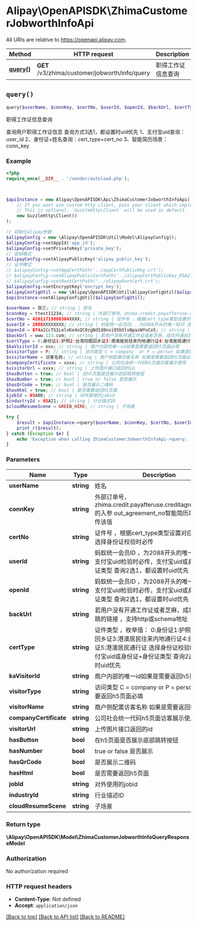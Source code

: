 # Alipay\OpenAPISDK\ZhimaCustomerJobworthInfoApi

All URIs are relative to https://openapi.alipay.com.

Method | HTTP request | Description
------------- | ------------- | -------------
[**query()**](ZhimaCustomerJobworthInfoApi.md#query) | **GET** /v3/zhima/customer/jobworth/info/query | 职得工作证信息查询


## `query()`

```php
query($userName, $connKey, $certNo, $userId, $openId, $backUrl, $certType, $kaVisitorId, $visitorType, $visitorName, $companyCertificate, $visitorUrl, $hasButton, $hasNumber, $hasQrCode, $hasHtml, $jobId, $industryId, $cloudResumeScene): \Alipay\OpenAPISDK\Model\ZhimaCustomerJobworthInfoQueryResponseModel
```

职得工作证信息查询

查询用户职得工作证信息 查询方式3选1，都设置时uid优先 1、支付宝uid查询：user_id 2、身份证+姓名查询：cert_type+cert_no 3、智能简历场景：conn_key

### Example

```php
<?php
require_once(__DIR__ . '/vendor/autoload.php');



$apiInstance = new Alipay\OpenAPISDK\Api\ZhimaCustomerJobworthInfoApi(
    // If you want use custom http client, pass your client which implements `GuzzleHttp\ClientInterface`.
    // This is optional, `GuzzleHttp\Client` will be used as default.
    new GuzzleHttp\Client()
);

// 初始化alipay参数
$alipayConfig = new \Alipay\OpenAPISDK\Util\Model\AlipayConfig();
$alipayConfig->setAppId('app_id');
$alipayConfig->setPrivateKey('private_key');
// 密钥模式
$alipayConfig->setAlipayPublicKey('alipay_public_key');
// 证书模式
// $alipayConfig->setAppCertPath('../appCertPublicKey.crt');
// $alipayConfig->setAlipayPublicCertPath('../alipayCertPublicKey_RSA2.crt');
// $alipayConfig->setRootCertPath('../alipayRootCert.crt');
$alipayConfig->setEncryptKey('encrypt_key');
$alipayConfigUtil = new \Alipay\OpenAPISDK\Util\AlipayConfigUtil($alipayConfig);
$apiInstance->setAlipayConfigUtil($alipayConfigUtil);

$userName = 张三; // string | 姓名
$connKey = ttest11234; // string | 外部订单号，zhima.credit.payafteruse.creditagreement.sign的入参 out_agreement_no智能简历场景支持只传该值
$certNo = 42011719880304XXXX; // string | 证件号 ，根据cert_type类型设置对应证件号码，选择身份证校验时必传
$userId = 2088XXXXXXXX; // string | 蚂蚁统一会员ID ，为2088开头的唯一标识 选择支付宝uid检验时必传，支付宝uid或身份证+身份证类型 查询2选1，都设置时uid优先
$openId = 074a1CcTG1LelxKe4xQC0zgNdId0nxi95b5lsNpazWYoCo5; // string | 蚂蚁统一会员ID ，为2088开头的唯一标识 选择支付宝uid检验时必传，支付宝uid或身份证+身份证类型 查询2选1，都设置时uid优先
$backUrl = www.123.com; // string | 若用户没有开通工作证或者芝麻，成功开通后回跳的链接 ，支持http或schema地址
$certType = 0:身份证1:护照2:台湾同胞回乡证3:港澳居民往来内地通行证4:台湾居民通行证5:港澳居民通行证; // string | 证件类型 ，枚举值： 0:身份证1:护照2:台湾同胞回乡证3:港澳居民往来内地通行证4:台湾居民通行证5:港澳居民通行证 选择身份证校验时必传，支付宝uid或身份证+身份证类型 查询2选1，都设置时uid优先
$kaVisitorId = xxx; // string | 商户内部的唯一id如果是需要返回h5页面必填
$visitorType = P; // string | 访问类型 C = company  or P = person 如果是需要返回h5页面必填
$visitorName = 访客名称; // string | 商户侧配置访客名称 如果是需要返回h5页面必填
$companyCertificate = xxxx; // string | 公司社会统一代码h5页面访客展示使用
$visitorUrl = xxxx; // string | 上传图片接口返回的id
$hasButton = true; // bool | 在h5页面是否展示底部跳转按钮
$hasNumber = true; // bool | true or false 是否展示
$hasQrCode = true; // bool | 是否展示二维码
$hasHtml = true; // bool | 是否需要返回h5页面
$jobId = 05A00; // string | 对外使用的jobid
$industryId = 05A21; // string | 行业描述ID
$cloudResumeScene = GREEN_HIRE; // string | 子场景

try {
    $result = $apiInstance->query($userName, $connKey, $certNo, $userId, $openId, $backUrl, $certType, $kaVisitorId, $visitorType, $visitorName, $companyCertificate, $visitorUrl, $hasButton, $hasNumber, $hasQrCode, $hasHtml, $jobId, $industryId, $cloudResumeScene);
    print_r($result);
} catch (Exception $e) {
    echo 'Exception when calling ZhimaCustomerJobworthInfoApi->query: ', $e->getMessage(), PHP_EOL;
}
```

### Parameters

Name | Type | Description  | Notes
------------- | ------------- | ------------- | -------------
 **userName** | **string**| 姓名 | [optional]
 **connKey** | **string**| 外部订单号，zhima.credit.payafteruse.creditagreement.sign的入参 out_agreement_no智能简历场景支持只传该值 | [optional]
 **certNo** | **string**| 证件号 ，根据cert_type类型设置对应证件号码，选择身份证校验时必传 | [optional]
 **userId** | **string**| 蚂蚁统一会员ID ，为2088开头的唯一标识 选择支付宝uid检验时必传，支付宝uid或身份证+身份证类型 查询2选1，都设置时uid优先 | [optional]
 **openId** | **string**| 蚂蚁统一会员ID ，为2088开头的唯一标识 选择支付宝uid检验时必传，支付宝uid或身份证+身份证类型 查询2选1，都设置时uid优先 | [optional]
 **backUrl** | **string**| 若用户没有开通工作证或者芝麻，成功开通后回跳的链接 ，支持http或schema地址 | [optional]
 **certType** | **string**| 证件类型 ，枚举值： 0:身份证1:护照2:台湾同胞回乡证3:港澳居民往来内地通行证4:台湾居民通行证5:港澳居民通行证 选择身份证校验时必传，支付宝uid或身份证+身份证类型 查询2选1，都设置时uid优先 | [optional]
 **kaVisitorId** | **string**| 商户内部的唯一id如果是需要返回h5页面必填 | [optional]
 **visitorType** | **string**| 访问类型 C &#x3D; company  or P &#x3D; person 如果是需要返回h5页面必填 | [optional]
 **visitorName** | **string**| 商户侧配置访客名称 如果是需要返回h5页面必填 | [optional]
 **companyCertificate** | **string**| 公司社会统一代码h5页面访客展示使用 | [optional]
 **visitorUrl** | **string**| 上传图片接口返回的id | [optional]
 **hasButton** | **bool**| 在h5页面是否展示底部跳转按钮 | [optional]
 **hasNumber** | **bool**| true or false 是否展示 | [optional]
 **hasQrCode** | **bool**| 是否展示二维码 | [optional]
 **hasHtml** | **bool**| 是否需要返回h5页面 | [optional]
 **jobId** | **string**| 对外使用的jobid | [optional]
 **industryId** | **string**| 行业描述ID | [optional]
 **cloudResumeScene** | **string**| 子场景 | [optional]

### Return type

**\Alipay\OpenAPISDK\Model\ZhimaCustomerJobworthInfoQueryResponseModel**

### Authorization

No authorization required

### HTTP request headers

- **Content-Type**: Not defined
- **Accept**: `application/json`

[[Back to top]](#) [[Back to API list]](../../README.md#api-endpoints)
[[Back to README]](../../README.md)
